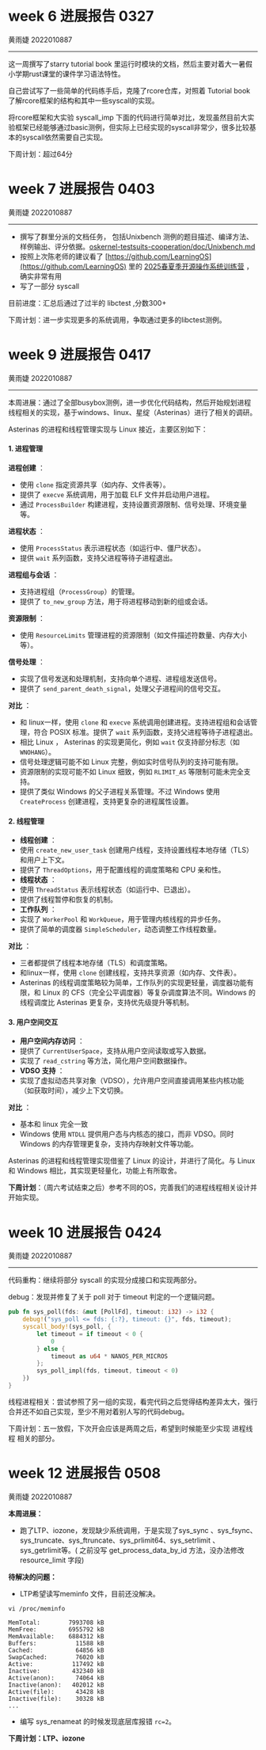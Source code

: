 # week 6 进展报告 0327

黄雨婕 2022010887

---

这一周撰写了starry tutorial book 里运行时模块的文档，然后主要对着大一暑假小学期rust课堂的课件学习语法特性。

自己尝试写了一些简单的代码练手后，克隆了rcore仓库，对照着 Tutorial book 了解rcore框架的结构和其中一些syscall的实现。

将rcore框架和大实验 syscall_imp 下面的代码进行简单对比，发现虽然目前大实验框架已经能够通过basic测例，但实际上已经实现的syscall非常少，很多比较基本的syscall依然需要自己实现。

下周计划：超过64分

# week 7 进展报告 0403

黄雨婕 2022010887

---

- 撰写了群里分派的文档任务， 包括Unixbench 测例的题目描述、编译方法、样例输出、评分依据。[oskernel-testsuits-cooperation/doc/Unixbench.md](https://github.com/oscomp/oskernel-testsuits-cooperation/blob/master/doc/Unixbench.md)
- 按照上次陈老师的建议看了 [https://github.com/LearningOS](https://github.com/LearningOS) 里的 [2025春夏季开源操作系统训练营](https://github.com/LearningOS/rust-based-os-comp2025/blob/main/2025-spring-summary.md) ，确实非常有用
- 写了一部分 syscall

目前进度：汇总后通过了过半的 libctest ,分数300+

下周计划：进一步实现更多的系统调用，争取通过更多的libctest测例。

# week 9 进展报告 0417

黄雨婕 2022010887

---

本周进展：通过了全部busybox测例，进一步优化代码结构，然后开始规划进程线程相关的实现，基于windows、linux、星绽（Asterinas）进行了相关的调研。

Asterinas 的进程和线程管理实现与 Linux 接近，主要区别如下：

#### **1. 进程管理**

**进程创建** ：

* 使用 `clone` 指定资源共享（如内存、文件表等）。
* 提供了 `execve` 系统调用，用于加载 ELF 文件并启动用户进程。
* 通过 `ProcessBuilder` 构建进程，支持设置资源限制、信号处理、环境变量等。

**进程状态** ：

* 使用 `ProcessStatus` 表示进程状态（如运行中、僵尸状态）。
* 提供 `wait` 系列函数，支持父进程等待子进程退出。

**进程组与会话** ：

* 支持进程组（`ProcessGroup`）的管理。
* 提供了 `to_new_group` 方法，用于将进程移动到新的组或会话。

**资源限制** ：

* 使用 `ResourceLimits` 管理进程的资源限制（如文件描述符数量、内存大小等）。

**信号处理** ：

* 实现了信号发送和处理机制，支持向单个进程、进程组发送信号。
* 提供了 `send_parent_death_signal`，处理父子进程间的信号交互。

**对比** ：

* 和 linux一样，使用 `clone` 和 `execve` 系统调用创建进程。支持进程组和会话管理，符合 POSIX 标准。提供了 `wait` 系列函数，支持父进程等待子进程退出。
* 相比 Linux ， Asterinas 的实现更简化，例如 `wait` 仅支持部分标志（如 `WNOHANG`）。
* 信号处理逻辑可能不如 Linux 完整，例如实时信号队列的支持可能有限。
* 资源限制的实现可能不如 Linux 细致，例如 `RLIMIT_AS` 等限制可能未完全支持。
* 提供了类似 Windows 的父子进程关系管理。不过 Windows 使用 `CreateProcess` 创建进程，支持更复杂的进程属性设置。

#### **2. 线程管理**

* **线程创建** ：
* 使用 `create_new_user_task` 创建用户线程，支持设置线程本地存储（TLS）和用户上下文。
* 提供了 `ThreadOptions`，用于配置线程的调度策略和 CPU 亲和性。
* **线程状态** ：
* 使用 `ThreadStatus` 表示线程状态（如运行中、已退出）。
* 提供了线程暂停和恢复的机制。
* **工作队列** ：
* 实现了 `WorkerPool` 和 `WorkQueue`，用于管理内核线程的异步任务。
* 提供了简单的调度器 `SimpleScheduler`，动态调整工作线程数量。

**对比** ：

* 三者都提供了线程本地存储（TLS）和调度策略。
* 和linux一样，使用 `clone` 创建线程，支持共享资源（如内存、文件表）。
* Asterinas 的线程调度策略较为简单，工作队列的实现更轻量，调度器功能有限，和 Linux 的 CFS（完全公平调度器）等复杂调度算法不同。Windows 的线程调度比 Asterinas 更复杂，支持优先级提升等机制。

#### **3. 用户空间交互**

* **用户空间内存访问** ：
* 提供了 `CurrentUserSpace`，支持从用户空间读取或写入数据。
* 实现了 `read_cstring` 等方法，简化用户空间数据操作。
* **VDSO 支持** ：
* 实现了虚拟动态共享对象（VDSO），允许用户空间直接调用某些内核功能（如获取时间），减少上下文切换。

**对比** ：

* 基本和 linux 完全一致
* Windows 使用 `NTDLL` 提供用户态与内核态的接口，而非 VDSO。同时Windows 的内存管理更复杂，支持内存映射文件等功能。

Asterinas 的进程和线程管理实现借鉴了 Linux 的设计，并进行了简化。与 Linux 和 Windows 相比，其实现更轻量化，功能上有所取舍。

**下周计划**：（周六考试结束之后）参考不同的OS，完善我们的进程线程相关设计并开始实现。

# week 10 进展报告 0424

黄雨婕  2022010887

---

代码重构：继续将部分 syscall 的实现分成接口和实现两部分。

debug：发现并修复了关于 poll 对于 timeout 判定的一个逻辑问题。

```rust
pub fn sys_poll(fds: &mut [PollFd], timeout: i32) -> i32 {
    debug!("sys_poll <= fds: {:?}, timeout: {}", fds, timeout);
    syscall_body!(sys_poll, {
        let timeout = if timeout < 0 {
            0
        } else {
            timeout as u64 * NANOS_PER_MICROS
        };
        sys_poll_impl(fds, timeout, timeout < 0)
    })
}
```

线程进程相关：尝试参照了另一组的实现，看完代码之后觉得结构差异太大，强行合并还不如自己实现，至少不用对着别人写的代码debug。

下周计划：五一放假，下次开会应该是两周之后，希望到时候能至少实现 进程线程 相关的部分。


# week 12 进展报告 0508

黄雨婕  2022010887

**本周进展：**

- 跑了LTP、iozone，发现缺少系统调用，于是实现了sys_sync 、sys_fsync、sys_truncate、sys_ftruncate、sys_prlimit64、sys_setrlimit 、sys_getrlimit等。( 之前没写 get_process_data_by_id 方法，没办法修改 resource_limit 字段)

**待解决的问题：**

- LTP希望读写meminfo 文件，目前还没解决。

```
vi /proc/meminfo
```

```
MemTotal:        7993708 kB
MemFree:         6955792 kB
MemAvailable:    6884312 kB
Buffers:           11588 kB
Cached:            64856 kB
SwapCached:        76020 kB
Active:           117492 kB
Inactive:         432340 kB
Active(anon):      74064 kB
Inactive(anon):   402012 kB
Active(file):      43428 kB
Inactive(file):    30328 kB
...
```

- 编写 sys_renameat 的时候发现底层库报错 `rc=2`。

**下周计划：LTP、iozone**
